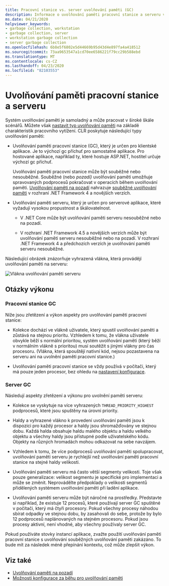 ```yaml
---
title: Pracovní stanice vs. server uvolňování paměti (GC)
description: Informace o uvolňování paměti pracovní stanice a serveru v rozhraní .NET.
ms.date: 04/21/2020
helpviewer_keywords:
- garbage collection, workstation
- garbage collection, server
- workstation garbage collection
- server garbage collection
ms.openlocfilehash: 6b8e5f6802e5d44669b95d43d4e897fa4a418512
ms.sourcegitcommit: 73aa9653547a1cd70ee6586221f79cc29b588ebd
ms.translationtype: MT
ms.contentlocale: cs-CZ
ms.lasthandoff: 04/23/2020
ms.locfileid: "82103553"
---
```

# <a name="workstation-and-server-garbage-collection"></a>Uvolňování paměti pracovní stanice a serveru

Systém uvolňování paměti je samoladný a může pracovat v široké škále scénářů. Můžete však [nastavit typ uvolňování paměti](../../core/run-time-config/garbage-collector.md#flavors-of-garbage-collection) na základě charakteristik pracovního vytížení. CLR poskytuje následující typy uvolňování paměti:

- Uvolňování paměti pracovní stanice (GC), který je určen pro klientské aplikace. Je to výchozí gc příchuť pro samostatné aplikace. Pro hostované aplikace, například ty, které hostuje ASP.NET, hostitel určuje výchozí gc příchuť.

  Uvolňování paměti pracovní stanice může být souběžné nebo nesouběžné. Souběžné (nebo *pozadí)* uvolňování paměti umožňuje spravovaných podprocesů pokračovat v operacích během uvolňování paměti. [Uvolňování paměti na pozadí](background-gc.md) nahrazuje [souběžné uvolňování paměti](background-gc.md#concurrent-garbage-collection) v rozhraní .NET Framework 4 a novějších verzích.

- Uvolňování paměti serveru, který je určen pro serverové aplikace, které vyžadují vysokou propustnost a škálovatelnost.

  - V .NET Core může být uvolňování paměti serveru nesouběžné nebo na pozadí.

  - V rozhraní .NET Framework 4.5 a novějších verzích může být uvolňování paměti serveru nesouběžné nebo na pozadí. V rozhraní .NET Framework 4 a předchozích verzích je uvolňování paměti serveru nesouběžné.

Následující obrázek znázorňuje vyhrazená vlákna, která provádějí uvolňování paměti na serveru:

![Vlákna uvolňování paměti serveru](./media/gc-server.png)

## <a name="performance-considerations"></a>Otázky výkonu

### <a name="workstation-gc"></a>Pracovní stanice GC

Níže jsou zřetězení a výkon aspekty pro uvolňování paměti pracovní stanice:

- Kolekce dochází ve vlákně uživatele, který spustil uvolňování paměti a zůstává na stejnou prioritu. Vzhledem k tomu, že vlákna uživatele obvykle běží s normální prioritou, systém uvolňování paměti (který běží v normálním vlákně s prioritou) musí soutěžit s jinými vlákny pro čas procesoru. (Vlákna, která spouštějí nativní kód, nejsou pozastavena na serveru ani na uvolnění paměti pracovní stanice.)

- Uvolňování paměti pracovní stanice se vždy používá v počítači, který má pouze jeden procesor, bez ohledu na [nastavení konfigurace](../../core/run-time-config/garbage-collector.md#systemgcservercomplus_gcserver).

### <a name="server-gc"></a>Server GC

Následují aspekty zřetězení a výkonu pro uvolnění paměti serveru:

- Kolekce se vyskytuje na více vyhrazených `THREAD_PRIORITY_HIGHEST` podprocesů, které jsou spuštěny na úrovni priority.

- Haldy a vyhrazené vlákno k provedení uvolňování paměti jsou k dispozici pro každý procesor a haldy jsou shromažďovány ve stejnou dobu. Každá halda obsahuje haldu malého objektu a haldu velkého objektu a všechny haldy jsou přístupné podle uživatelského kódu. Objekty na různých hromadách mohou odkazovat na sebe navzájem.

- Vzhledem k tomu, že více podprocesů uvolňování paměti spolupracovat, uvolňování paměti serveru je rychlejší než uvolňování paměti pracovní stanice na stejné haldy velikosti.

- Uvolňování paměti serveru má často větší segmenty velikosti. Toje však pouze generalizace: velikost segmentu je specifické pro implementaci a může se změnit. Neprovádělte předpoklady o velikosti segmentů přidělených systémem uvolňování paměti při ladění aplikace.

- Uvolňování paměti serveru může být náročné na prostředky. Představte si například, že existuje 12 procesů, které používají server GC spuštěné v počítači, který má čtyři procesory. Pokud všechny procesy náhodou sbírat odpadky ve stejnou dobu, by zasahovali do sebe, protože by bylo 12 podprocesů naplánovaných na stejném procesoru. Pokud jsou procesy aktivní, není vhodné, aby všechny používaly server GC.

Pokud používáte stovky instancí aplikace, zvažte použití uvolňování paměti pracovní stanice s uvolňování souběžných uvolňování paměti zakázáno. To bude mít za následek méně přepínání kontextu, což může zlepšit výkon.

## <a name="see-also"></a>Viz také

- [Uvolňování paměti na pozadí](background-gc.md)
- [Možnosti konfigurace za běhu pro uvolňování paměti](../../core/run-time-config/garbage-collector.md)
